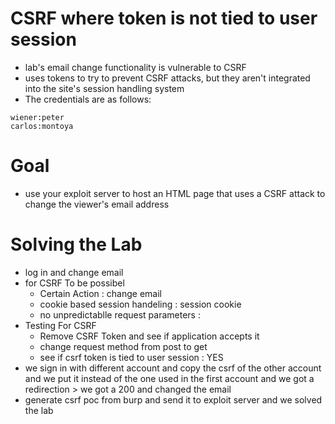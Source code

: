 # CSRF where token is not tied to user session
- lab's email change functionality is vulnerable to CSRF
- uses tokens to try to prevent CSRF attacks, but they aren't integrated into the site's session handling system
- The credentials are as follows:
```
wiener:peter
carlos:montoya
```
# Goal
- use your exploit server to host an HTML page that uses a CSRF attack to change the viewer's email address
# Solving the Lab
- log in and change email
- for CSRF To be possibel
  - Certain Action : change email
  - cookie based session handeling : session cookie
  - no unpredictablle request parameters :
- Testing For CSRF
  - Remove CSRF Token and see if application accepts it 
  - change request method from post to get
  - see if csrf token is tied to user session : YES
- we sign in with different account and copy the csrf of the other account and we put it instead of the one used in the first account and we got a redirection > we got a 200 and changed the email
- generate csrf poc from burp and send it to exploit server and we solved the lab
